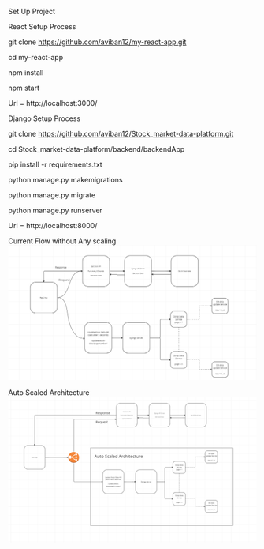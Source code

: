 Set Up Project

React Setup Process

git clone https://github.com/aviban12/my-react-app.git

cd my-react-app

npm install

npm start

Url = http://localhost:3000/

Django Setup Process

git clone https://github.com/aviban12/Stock_market-data-platform.git

cd Stock_market-data-platform/backend/backendApp

pip install -r requirements.txt

python manage.py makemigrations

python manage.py migrate

python manage.py runserver

Url = http://localhost:8000/

Current Flow without Any scaling
![Flow Diagram](image.png)


Auto Scaled Architecture
![](image-1.png)